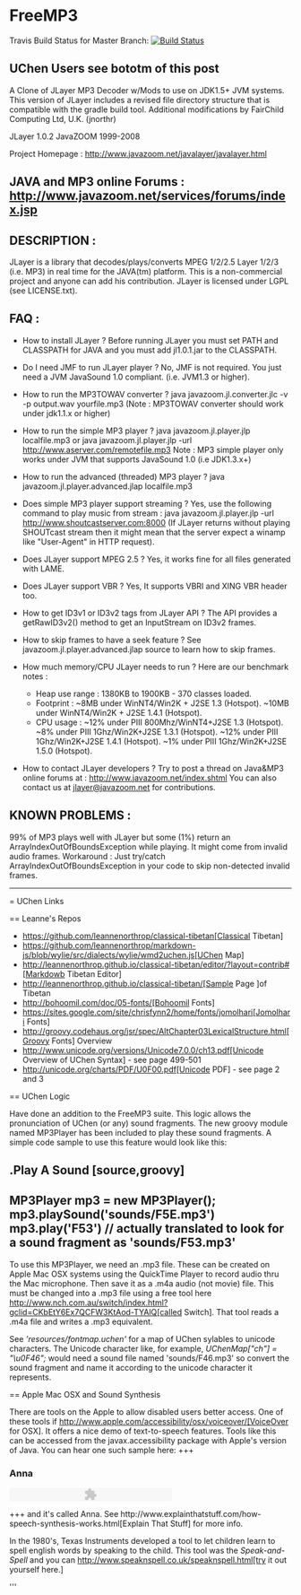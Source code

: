 FreeMP3
=======
Travis Build Status for Master Branch: [![Build Status](https://travis-ci.org/jnorthr/FreeMP3.svg?branch=master)](https://travis-ci.org/jnorthr/FreeMP3)

UChen Users see bototm of this post
------------

A Clone of JLayer MP3 Decoder w/Mods to use on JDK1.5+ JVM systems. This version of JLayer includes a revised file directory structure that is compatible with the gradle build tool. Additional modifications by FairChild Computing Ltd, U.K. (jnorthr)

 JLayer 1.0.2
 JavaZOOM 1999-2008

 Project Homepage :
   http://www.javazoom.net/javalayer/javalayer.html 

 JAVA and MP3 online Forums :
   http://www.javazoom.net/services/forums/index.jsp
-----------------------------------------------------

DESCRIPTION :
-----------
JLayer is a library that decodes/plays/converts MPEG 1/2/2.5 Layer 1/2/3
(i.e. MP3) in real time for the JAVA(tm) platform. This is a non-commercial project 
and anyone can add his contribution. JLayer is licensed under LGPL (see LICENSE.txt).


FAQ : 
---

- How to install JLayer ?
  Before running JLayer you must set PATH and CLASSPATH for JAVA
  and you must add jl1.0.1.jar to the CLASSPATH.

- Do I need JMF to run JLayer player ?
  No, JMF is not required. You just need a JVM JavaSound 1.0 compliant.
  (i.e. JVM1.3 or higher).

- How to run the MP3TOWAV converter ?
  java javazoom.jl.converter.jlc -v -p output.wav yourfile.mp3
  (Note : MP3TOWAV converter should work under jdk1.1.x or higher)

- How to run the simple MP3 player ?
  java javazoom.jl.player.jlp localfile.mp3
   or
  java javazoom.jl.player.jlp -url http://www.aserver.com/remotefile.mp3
  Note : MP3 simple player only works under JVM that supports JavaSound 1.0 (i.e JDK1.3.x+)

- How to run the advanced (threaded) MP3 player ?
  java javazoom.jl.player.advanced.jlap localfile.mp3

- Does simple MP3 player support streaming ?
  Yes, use the following command to play music from stream :
  java javazoom.jl.player.jlp -url http://www.shoutcastserver.com:8000
  (If JLayer returns without playing SHOUTcast stream then it might mean 
   that the server expect a winamp like "User-Agent" in HTTP request).

- Does JLayer support MPEG 2.5 ?
  Yes, it works fine for all files generated with LAME.

- Does JLayer support VBR ?
  Yes, It supports VBRI and XING VBR header too. 

- How to get ID3v1 or ID3v2 tags from JLayer API ?
  The API provides a getRawID3v2() method to get an InputStream on ID3v2 frames.

- How to skip frames to have a seek feature ?
  See javazoom.jl.player.advanced.jlap source to learn how to skip frames.

- How much memory/CPU JLayer needs to run ?
  Here are our benchmark notes :
    - Heap use range : 1380KB to 1900KB - 370 classes loaded. 
    - Footprint : ~8MB under WinNT4/Win2K + J2SE 1.3 (Hotspot).
                  ~10MB under WinNT4/Win2K + J2SE 1.4.1 (Hotspot).
    - CPU usage : ~12% under PIII 800Mhz/WinNT4+J2SE 1.3 (Hotspot).
                  ~8% under PIII 1Ghz/Win2K+J2SE 1.3.1 (Hotspot).
                  ~12% under PIII 1Ghz/Win2K+J2SE 1.4.1 (Hotspot).
                  ~1% under PIII 1Ghz/Win2K+J2SE 1.5.0 (Hotspot).

- How to contact JLayer developers ?
  Try to post a thread on Java&MP3 online forums at :
  http://www.javazoom.net/index.shtml
  You can also contact us at jlayer@javazoom.net for contributions.
 

KNOWN PROBLEMS :
--------------
99% of MP3 plays well with JLayer but some (1%) return an ArrayIndexOutOfBoundsException 
while playing. It might come from invalid audio frames. 
Workaround : Just try/catch ArrayIndexOutOfBoundsException in your code to skip non-detected invalid frames.

--------
= UChen Links 

== Leanne's Repos

 * https://github.com/leannenorthrop/classical-tibetan[Classical Tibetan]
 * https://github.com/leannenorthrop/markdown-js/blob/wylie/src/dialects/wylie/wmd2uchen.js[UChen Map]
 * http://leannenorthrop.github.io/classical-tibetan/editor/?layout=contrib#[Markdowb Tibetan Editor]
 * http://leannenorthrop.github.io/classical-tibetan/[Sample Page ]of Tibetan
 * http://bohoomil.com/doc/05-fonts/[Bohoomil Fonts]
 * https://sites.google.com/site/chrisfynn2/home/fonts/jomolhari[Jomolhari Fonts]
 * http://groovy.codehaus.org/jsr/spec/AltChapter03LexicalStructure.html[Groovy Fonts] Overview
 * http://www.unicode.org/versions/Unicode7.0.0/ch13.pdf[Unicode Overview of UChen Syntax] - see page 499-501
 * http://unicode.org/charts/PDF/U0F00.pdf[Unicode PDF] - see page 2 and 3

== UChen Logic

Have done an addition to the FreeMP3 suite. This logic allows the pronunciation of UChen (or any) sound fragments. The new groovy module named MP3Player has been included to play these sound fragments. A simple code sample to use this feature would look like this:

.Play A Sound
[source,groovy]
----
MP3Player mp3 = new MP3Player();
mp3.playSound('sounds/F5E.mp3') 
mp3.play('F53')  // actually translated to look for a sound fragment as 'sounds/F53.mp3' 
----

To use this MP3Player, we need an .mp3 file. These can be created on Apple Mac OSX systems using the QuickTime Player to record audio thru the Mac microphone. Then save it as a .m4a audio (not movie) file. This must be changed into a .mp3 file using a free tool here http://www.nch.com.au/switch/index.html?gclid=CKbEtY6Ex7QCFW3KtAod-TYAlQ[called Switch]. That tool reads a .m4a file and writes a .mp3 equivalent. 

See *'resources/fontmap.uchen'* for a map of UChen sylables to unicode characters. The Unicode character like, for example, *UChenMap["ch"] = "\u0F46";* would need a sound file named 'sounds/F46.mp3' so convert the sound fragment and name it according to the unicode character it represents.

== Apple Mac OSX and Sound Synthesis

There are tools on the Apple to allow disabled users better access. One of these tools if http://www.apple.com/accessibility/osx/voiceover/[VoiceOver for OSX]. It offers a nice demo of text-to-speech features. Tools like this can be accessed from the javax.accessibility package with Apple's version of Java. You can hear one such sample here: +++
<h3>Anna</h3>
<P>
<script language="JavaScript" src="http://www.explainthatstuff.com/audio/audio-player.js"></script><object type="application/x-shockwave-flash" data="http://www.explainthatstuff.com/audio/player.swf" id="audioplayer3" height="24" width="290">
<param name="movie" value="http://www.explainthatstuff.com/audio/player.swf">
<param name="FlashVars" value="playerID=3&amp;bg=0xBCB19B&amp;leftbg=0xFF0000&amp;lefticon=0x111111&amp;rightbg=0xFF0000&amp;rightbghover=0xDCDBDC&amp;righticon=0x111111&amp;righticonhover=0xCC4321&amp;text=0x666666&amp;slider=0x666666&amp;track=0xFFFFFF&amp;border=0x666666&amp;loader=0x9FFFB8&amp;soundFile=http://www.explainthatstuff.com/audio/iloveanna.mp3">
<param name="quality" value="high">
<param name="menu" value="false">
<param name="wmode" value="transparent">
</object> 
</P>
+++ and it's called Anna. See http://www.explainthatstuff.com/how-speech-synthesis-works.html[Explain That Stuff] for more info.

In the 1980's, Texas Instruments developed a tool to let children learn to spell english words by speaking to the child. This tool was the *Speak-and-Spell* and you can http://www.speaknspell.co.uk/speaknspell.html[try it out yourself here.]

''' 


